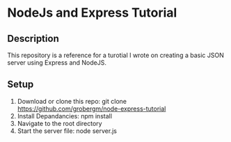# NodeJs and Express Tutorial

## Description

This repository is a reference for a turotial I wrote on creating a basic JSON server using Express and NodeJS.

## Setup

1. Download or clone this repo: 
git clone https://github.com/grobergm/node-express-tutorial
2. Install Depandancies: npm install
3. Navigate to the root directory
4. Start the server file: node server.js

